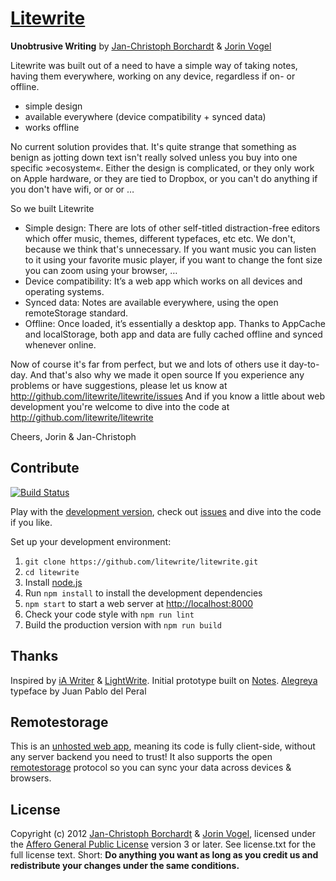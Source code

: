 # [Litewrite](http://litewrite.net)
**Unobtrusive Writing** by [Jan-Christoph Borchardt](http://jancborchardt.net) & [Jorin Vogel](http://jorin-vogel.com)

Litewrite was built out of a need to have a simple way of taking notes, having them everywhere, working on any device, regardless if on- or offline.

* simple design
* available everywhere (device compatibility + synced data)
* works offline

No current solution provides that. It's quite strange that something as benign as jotting down text isn't really solved unless you buy into one specific »ecosystem«. Either the design is complicated, or they only work on Apple hardware, or they are tied to Dropbox, or you can't do anything if you don't have wifi, or or or …

So we built Litewrite

* Simple design: There are lots of other self-titled distraction-free editors which offer music, themes, different typefaces, etc etc. We don't, because we think that's unnecessary. If you want music you can listen to it using your favorite music player, if you want to change the font size you can zoom using your browser, …
* Device compatibility: It’s a web app which works on all devices and operating systems.
* Synced data: Notes are available everywhere, using the open remoteStorage standard.
* Offline: Once loaded, it’s essentially a desktop app. Thanks to AppCache and localStorage, both app and data are fully cached offline and synced whenever online.

Now of course it's far from perfect, but we and lots of others use it day-to-day. And that's also why we made it open source If you experience any problems or have suggestions, please let us know at http://github.com/litewrite/litewrite/issues
And if you know a little about web development you're welcome to dive into the code at http://github.com/litewrite/litewrite


Cheers,
Jorin & Jan-Christoph


## Contribute

[![Build Status](https://travis-ci.org/litewrite/litewrite.svg?branch=master)](https://travis-ci.org/litewrite/litewrite)


Play with the [development version](http://litewrite.github.com/litewrite), check out [issues](http://github.com/litewrite/litewrite/issues) and dive into the code if you like.

Set up your development environment:

1. `git clone https://github.com/litewrite/litewrite.git`
2. `cd litewrite`
3. Install [node.js](http://nodejs.org/)
5. Run `npm install` to install the development dependencies
6. `npm start` to start a web server at [http://localhost:8000](http://localhost:8000)
7. Check your code style with `npm run lint`
8. Build the production version with `npm run build`


## Thanks

Inspired by [iA Writer](http://iawriter.com) & [LightWrite](http://gun.io/w). Initial prototype built on [Notes](http://nv.github.com/notes). [Alegreya](http://www.huertatipografica.com.ar/tipografias/alegreya/ejemplos.html) typeface by Juan Pablo del Peral


## Remotestorage

This is an [unhosted web app](http://unhosted.org), meaning its code is fully client-side, without any server backend you need to trust! It also supports the open [remotestorage](http://remotestorage.io) protocol so you can sync your data across devices & browsers.


## License

Copyright (c) 2012 [Jan-Christoph Borchardt](http://jancborchardt.net) & [Jorin Vogel](http://jorin-vogel.com), licensed under the [Affero General Public License](https://www.gnu.org/licenses/agpl-3.0.html) version 3 or later. See license.txt for the full license text. Short: **Do anything you want as long as you credit us and redistribute your changes under the same conditions.**
